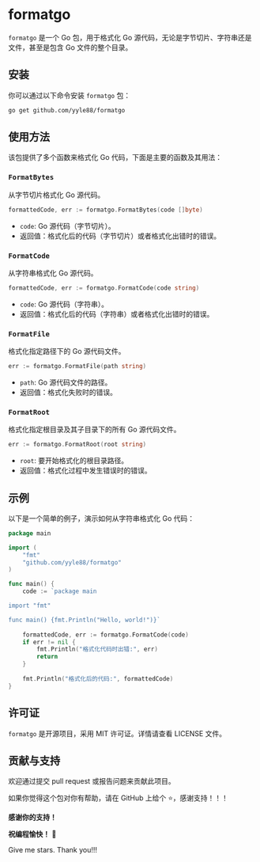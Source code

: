 # formatgo

`formatgo` 是一个 Go 包，用于格式化 Go 源代码，无论是字节切片、字符串还是文件，甚至是包含 Go 文件的整个目录。

## 安装

你可以通过以下命令安装 `formatgo` 包：

```bash
go get github.com/yyle88/formatgo
```

## 使用方法

该包提供了多个函数来格式化 Go 代码，下面是主要的函数及其用法：

### `FormatBytes`

从字节切片格式化 Go 源代码。

```go
formattedCode, err := formatgo.FormatBytes(code []byte)
```

- `code`: Go 源代码（字节切片）。
- 返回值：格式化后的代码（字节切片）或者格式化出错时的错误。

### `FormatCode`

从字符串格式化 Go 源代码。

```go
formattedCode, err := formatgo.FormatCode(code string)
```

- `code`: Go 源代码（字符串）。
- 返回值：格式化后的代码（字符串）或者格式化出错时的错误。

### `FormatFile`

格式化指定路径下的 Go 源代码文件。

```go
err := formatgo.FormatFile(path string)
```

- `path`: Go 源代码文件的路径。
- 返回值：格式化失败时的错误。

### `FormatRoot`

格式化指定根目录及其子目录下的所有 Go 源代码文件。

```go
err := formatgo.FormatRoot(root string)
```

- `root`: 要开始格式化的根目录路径。
- 返回值：格式化过程中发生错误时的错误。

## 示例

以下是一个简单的例子，演示如何从字符串格式化 Go 代码：

```go
package main

import (
	"fmt"
	"github.com/yyle88/formatgo"
)

func main() {
	code := `package main

import "fmt"

func main() {fmt.Println("Hello, world!")}`
	
	formattedCode, err := formatgo.FormatCode(code)
	if err != nil {
		fmt.Println("格式化代码时出错:", err)
		return
	}
	
	fmt.Println("格式化后的代码:", formattedCode)
}
```

## 许可证

`formatgo` 是开源项目，采用 MIT 许可证。详情请查看 LICENSE 文件。

## 贡献与支持

欢迎通过提交 pull request 或报告问题来贡献此项目。

如果你觉得这个包对你有帮助，请在 GitHub 上给个 ⭐，感谢支持！！！

**感谢你的支持！**

**祝编程愉快！** 🎉

Give me stars. Thank you!!!

